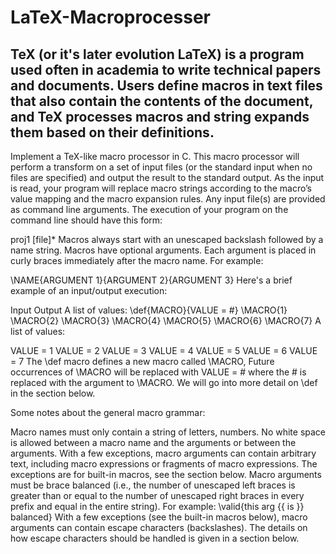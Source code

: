 # LaTeX-Macroprocesser

## TeX (or it's later evolution LaTeX) is a program used often in academia to write technical papers and documents. Users define macros in text files that also contain the contents of the document, and TeX processes macros and string expands them based on their definitions.

Implement a TeX-like macro processor in C. This macro processor will perform a transform on a set of input files (or the standard input when no files are specified) and output the result to the standard output. As the input is read, your program will replace macro strings according to the macro’s value mapping and the macro expansion rules. Any input file(s) are provided as command line arguments. The execution of your program on the command line should have this form:

proj1 [file]*
Macros always start with an unescaped backslash followed by a name string. Macros have optional arguments. Each argument is placed in curly braces immediately after the macro name. For example:

\NAME{ARGUMENT 1}{ARGUMENT 2}{ARGUMENT 3}
Here's a brief example of an input/output execution:

Input	Output
A list of values:
\def{MACRO}{VALUE = #}
\MACRO{1}
\MACRO{2}
\MACRO{3}
\MACRO{4}
\MACRO{5}
\MACRO{6}
\MACRO{7}
A list of values:

VALUE = 1
VALUE = 2
VALUE = 3
VALUE = 4
VALUE = 5
VALUE = 6
VALUE = 7
The \def macro defines a new macro called \MACRO, Future occurrences of \MACRO will be replaced with VALUE = # where the # is replaced with the argument to \MACRO. We will go into more detail on \def in the section below.

Some notes about the general macro grammar:

Macro names must only contain a string of letters, numbers.
No white space is allowed between a macro name and the arguments or between the arguments.
With a few exceptions, macro arguments can contain arbitrary text, including macro expressions or fragments of macro expressions. The exceptions are for built-in macros, see the section below.
Macro arguments must be brace balanced (i.e., the number of unescaped left braces is greater than or equal to the number of unescaped right braces in every prefix and equal in the entire string). For example:
\valid{this arg {{ is }} balanced}
With a few exceptions (see the built-in macros below), macro arguments can contain escape characters (backslashes). The details on how escape characters should be handled is given in a section below.
